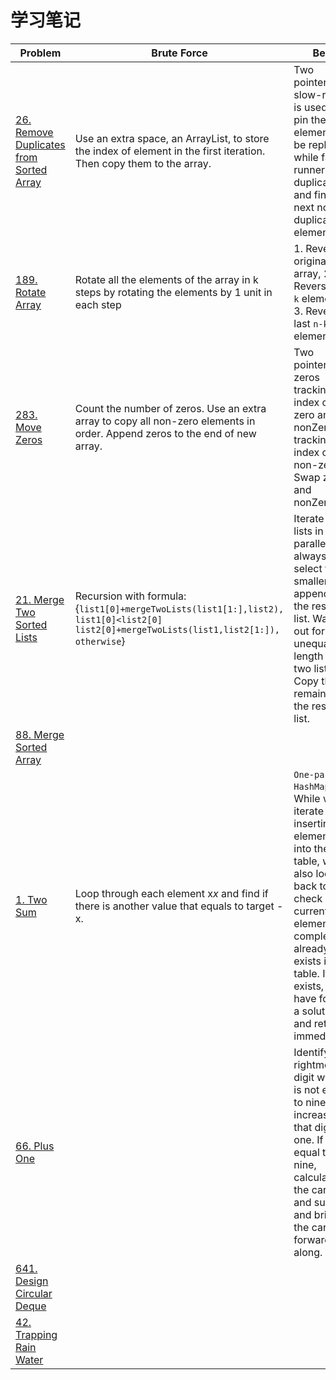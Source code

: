 # 学习笔记

| Problem                                                      | Brute Force                                                  | Best                                                         | Level    |
| ------------------------------------------------------------ | ------------------------------------------------------------ | ------------------------------------------------------------ | -------- |
| [26. Remove Duplicates from Sorted Array](https://leetcode.com/problems/remove-duplicates-from-sorted-array/) | Use an extra space, an ArrayList, to store the index of element in the first iteration. Then copy them to the array. | Two pointers: slow-runner is used to pin the element to be replaced, while fast-runner skips duplicate and find next non-duplicated element. | **Easy** |
| [189. Rotate Array](https://leetcode.com/problems/rotate-array/) | Rotate all the elements of the array in k steps by rotating the elements by 1 unit in each step | 1. Reverse original array,  2. Reverse first `k` elements. 3. Reverse last `n-k` element | Easy     |
| [283. Move Zeros](https://leetcode.com/problems/move-zeroes/) | Count the number of zeros. Use an extra array to copy all non-zero elements in order. Append zeros to the end of new array. | Two pointers: zeros tracking the index of first zero and nonZeros tracking the index of first non-zero. Swap zeros and nonZeros. | Easy     |
| [21. Merge Two Sorted Lists](https://leetcode.com/problems/merge-two-sorted-lists/) | Recursion with formula: {`list1[0]+mergeTwoLists(list1[1:],list2), list1[0]<list2[0]`   `list2[0]+mergeTwoLists(list1,list2[1:]), otherwise`} | Iterate two lists in parallel, always select the smaller one append to the result list. Watch out for unequal length of two lists. Copy the remaining to the result list. | Easy     |
| [88. Merge Sorted Array](https://leetcode.com/problems/merge-sorted-array/) |                                                              |                                                              | Easy     |
| [1. Two Sum](https://leetcode.com/problems/two-sum/)         | Loop through each element x*x* and find if there is another value that equals to target - x. | `One-pass HashMap`. While we iterate and inserting elements into the table, we also look back to check if current element's complement already exists in the table. If it exists, we have found a solution and return immediately. | Easy     |
| [66. Plus One](https://leetcode.com/problems/plus-one/)      |                                                              | Identify the rightmost digit which is not equal to nine and increase that digit by one. If it's equal to nine, calculate the carry and sum, and bring the carry forward along. | Easy     |
| [641. Design Circular Deque](https://leetcode.com/problems/design-circular-deque/) |                                                              |                                                              | Medium   |
| [42. Trapping Rain Water](https://leetcode.com/problems/trapping-rain-water/) |                                                              |                                                              | Hard     |

